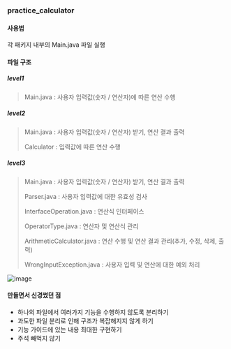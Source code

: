 ### practice_calculator

#### 사용법
각 패키지 내부의 Main.java 파일 실행

#### 파일 구조
##### level1
> Main.java : 사용자 입력값(숫자 / 연산자)에 따른 연산 수행

##### level2
> Main.java : 사용자 입력값(숫자 / 연산자) 받기, 연산 결과 출력
>
> Calculator : 입력값에 따른 연산 수행

##### level3
> Main.java : 사용자 입력값(숫자 / 연산자) 받기, 연산 결과 출력
> 
> Parser.java : 사용자 입력값에 대한 유효성 검사
> 
> InterfaceOperation.java : 연산식 인터페이스
> 
> OperatorType.java : 연산자 및 연산식 관리
> 
> ArithmeticCalculator.java : 연산 수행 및 연산 결과 관리(추가, 수정, 삭제, 출력)
>
> WrongInputException.java : 사용자 입력 및 연산에 대한 예외 처리

![image](https://github.com/user-attachments/assets/0ca499db-5e30-4269-b7d3-5cbeca06f568)

#### 만들면서 신경썼던 점
- 하나의 파일에서 여러가지 기능을 수행하지 않도록 분리하기
- 과도한 파일 분리로 인해 구조가 복잡해지지 않게 하기
- 기능 가이드에 있는 내용 최대한 구현하기
- 주석 빼먹지 않기
